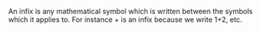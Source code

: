 An infix is any mathematical symbol which is written between the symbols
which it applies to. For instance + is an infix because we write 1+2,
etc.
